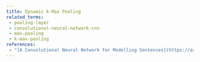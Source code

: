 ```yaml
---
title: Dynamic k-Max Pooling
related_terms:
 - pooling-layer
 - convolutional-neural-network-cnn
 - max-pooling
 - k-max-pooling
references:
 - "[A Convolutional Neural Network for Modelling Sentences](https://arxiv.org/abs/1404.2188)"
---
```

